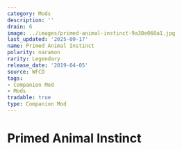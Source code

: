 ```yaml
---
category: Mods
description: ''
drain: 6
image: ../images/primed-animal-instinct-9a38e060a1.jpg
last_updated: '2025-09-17'
name: Primed Animal Instinct
polarity: naramon
rarity: Legendary
release_date: '2019-04-05'
source: WFCD
tags:
- Companion Mod
- Mods
tradable: true
type: Companion Mod
---
```


# Primed Animal Instinct

